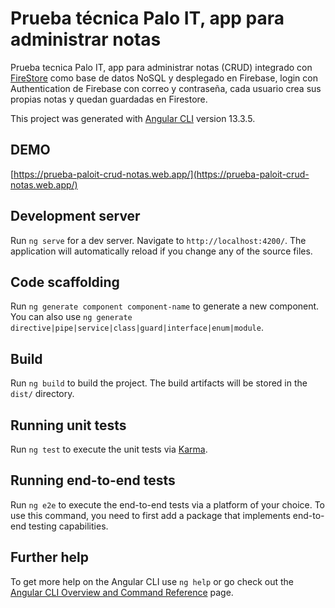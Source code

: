 # Prueba técnica Palo IT, app para administrar notas

Prueba tecnica Palo IT, app para administrar notas (CRUD) integrado con [FireStore](https://firebase.google.com/products/firestore?hl=es-419) como base de datos NoSQL y desplegado en Firebase, login con Authentication de Firebase con correo y contraseña, cada usuario crea sus propias notas y quedan guardadas en Firestore.

This project was generated with [Angular CLI](https://github.com/angular/angular-cli) version 13.3.5.

## DEMO

[https://prueba-paloit-crud-notas.web.app/](https://prueba-paloit-crud-notas.web.app/)


## Development server

Run `ng serve` for a dev server. Navigate to `http://localhost:4200/`. The application will automatically reload if you change any of the source files.

## Code scaffolding

Run `ng generate component component-name` to generate a new component. You can also use `ng generate directive|pipe|service|class|guard|interface|enum|module`.

## Build

Run `ng build` to build the project. The build artifacts will be stored in the `dist/` directory.

## Running unit tests

Run `ng test` to execute the unit tests via [Karma](https://karma-runner.github.io).

## Running end-to-end tests

Run `ng e2e` to execute the end-to-end tests via a platform of your choice. To use this command, you need to first add a package that implements end-to-end testing capabilities.

## Further help

To get more help on the Angular CLI use `ng help` or go check out the [Angular CLI Overview and Command Reference](https://angular.io/cli) page.

